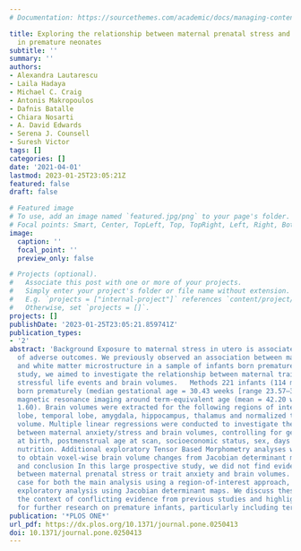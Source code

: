 ```yaml
---
# Documentation: https://sourcethemes.com/academic/docs/managing-content/

title: Exploring the relationship between maternal prenatal stress and brain structure
  in premature neonates
subtitle: ''
summary: ''
authors:
- Alexandra Lautarescu
- Laila Hadaya
- Michael C. Craig
- Antonis Makropoulos
- Dafnis Batalle
- Chiara Nosarti
- A. David Edwards
- Serena J. Counsell
- Suresh Victor
tags: []
categories: []
date: '2021-04-01'
lastmod: 2023-01-25T23:05:21Z
featured: false
draft: false

# Featured image
# To use, add an image named `featured.jpg/png` to your page's folder.
# Focal points: Smart, Center, TopLeft, Top, TopRight, Left, Right, BottomLeft, Bottom, BottomRight.
image:
  caption: ''
  focal_point: ''
  preview_only: false

# Projects (optional).
#   Associate this post with one or more of your projects.
#   Simply enter your project's folder or file name without extension.
#   E.g. `projects = ["internal-project"]` references `content/project/deep-learning/index.md`.
#   Otherwise, set `projects = []`.
projects: []
publishDate: '2023-01-25T23:05:21.859741Z'
publication_types:
- '2'
abstract: 'Background Exposure to maternal stress in utero is associated with a range
  of adverse outcomes. We previously observed an association between maternal stress
  and white matter microstructure in a sample of infants born prematurely. In this
  study, we aimed to investigate the relationship between maternal trait anxiety,
  stressful life events and brain volumes.   Methods 221 infants (114 males, 107 females)
  born prematurely (median gestational age = 30.43 weeks [range 23.57–32.86]) underwent
  magnetic resonance imaging around term-equivalent age (mean = 42.20 weeks, SD =
  1.60). Brain volumes were extracted for the following regions of interest: frontal
  lobe, temporal lobe, amygdala, hippocampus, thalamus and normalized to total brain
  volume. Multiple linear regressions were conducted to investigate the relationship
  between maternal anxiety/stress and brain volumes, controlling for gestational age
  at birth, postmenstrual age at scan, socioeconomic status, sex, days on total parenteral
  nutrition. Additional exploratory Tensor Based Morphometry analyses were performed
  to obtain voxel-wise brain volume changes from Jacobian determinant maps.   Results
  and conclusion In this large prospective study, we did not find evidence of a relationship
  between maternal prenatal stress or trait anxiety and brain volumes. This was the
  case for both the main analysis using a region-of-interest approach, and for the
  exploratory analysis using Jacobian determinant maps. We discuss these results in
  the context of conflicting evidence from previous studies and highlight the need
  for further research on premature infants, particularly including term-born controls.'
publication: '*PLOS ONE*'
url_pdf: https://dx.plos.org/10.1371/journal.pone.0250413
doi: 10.1371/journal.pone.0250413
---
```

